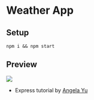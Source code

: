 # Weather App

## Setup

```
npm i && npm start
```

## Preview

![](https://github.com/ahampriyanshu/meta/raw/main/tutorials/weather-ejs.gif)

- Express tutorial by [Angela Yu](https://www.udemy.com/user/4b4368a3-b5c8-4529-aa65-2056ec31f37e/)
